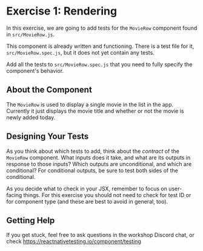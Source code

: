 # Exercise 1: Rendering

In this exercise, we are going to add tests for the `MovieRow` component found in `src/MovieRow.js`.

This component is already written and functioning. There is a test file for it, `src/MovieRow.spec.js`, but it does not yet contain any tests.

Add all the tests to `src/MovieRow.spec.js` that you need to fully specify the component's behavior.

## About the Component

The `MovieRow` is used to display a single movie in the list in the app. Currently it just displays the movie title and whether or not the movie is newly added today.

## Designing Your Tests

As you think about which tests to add, think about the *contract* of the `MovieRow` component. What inputs does it take, and what are its outputs in response to those inputs? Which outputs are unconditional, and which are conditional? For conditional outputs, be sure to test both sides of the conditional.

As you decide what to check in your JSX, remember to focus on user-facing things. For this exercise you should not need to check for test ID or for component type (and these are best to avoid in general, too).

## Getting Help

If you get stuck, feel free to ask questions in the workshop Discord chat, or check <https://reactnativetesting.io/component/testing>
